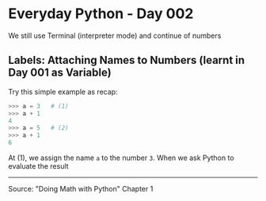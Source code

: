 # Everyday Python - Day 002

We still use Terminal (interpreter mode) and continue of numbers

## Labels: Attaching Names to Numbers (learnt in Day 001 as Variable)

Try this simple example as recap:

```python
>>> a = 3   # (1)
>>> a + 1
4
>>> a = 5   # (2)
>>> a + 1
6
```

At (1), we assign the name `a` to the number `3`. When we ask Python to evaluate the result

---

Source: "Doing Math with Python" Chapter 1
